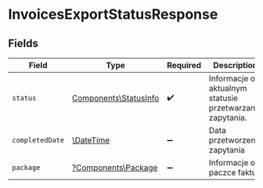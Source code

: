 # InvoicesExportStatusResponse


## Fields

| Field                                                          | Type                                                           | Required                                                       | Description                                                    |
| -------------------------------------------------------------- | -------------------------------------------------------------- | -------------------------------------------------------------- | -------------------------------------------------------------- |
| `status`                                                       | [Components\StatusInfo](../../Models/Components/StatusInfo.md) | :heavy_check_mark:                                             | Informacje o aktualnym statusie przetwarzania zapytania.       |
| `completedDate`                                                | [\DateTime](https://www.php.net/manual/en/class.datetime.php)  | :heavy_minus_sign:                                             | Data przetworzenia zapytania                                   |
| `package`                                                      | [?Components\Package](../../Models/Components/Package.md)      | :heavy_minus_sign:                                             | Informacje o paczce faktur.                                    |